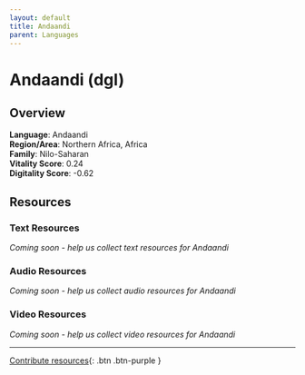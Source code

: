 ```yaml
---
layout: default
title: Andaandi
parent: Languages
---
```


# Andaandi (dgl)

## Overview

**Language**: Andaandi  
**Region/Area**: Northern Africa, Africa  
**Family**: Nilo-Saharan  
**Vitality Score**: 0.24  
**Digitality Score**: -0.62  

## Resources

### Text Resources
*Coming soon - help us collect text resources for Andaandi*

### Audio Resources
*Coming soon - help us collect audio resources for Andaandi*

### Video Resources
*Coming soon - help us collect video resources for Andaandi*

---

[Contribute resources](https://fairtrain.github.io/){: .btn .btn-purple }
